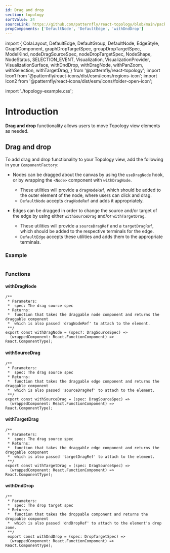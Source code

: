 ```yaml
---
id: Drag and drop
section: topology
sortValue: 24
sourceLink: https://github.com/patternfly/react-topology/blob/main/packages/module/patternfly-docs/content/examples/TopologyDragDropDemo.tsx
propComponents: ['DefaultNode', 'DefaultEdge', 'withDndDrop']
---
```


import {
ColaLayout,
DefaultEdge,
DefaultGroup,
DefaultNode,
EdgeStyle,
GraphComponent,
graphDropTargetSpec,
groupDropTargetSpec,
ModelKind,
nodeDragSourceSpec,
nodeDropTargetSpec,
NodeShape,
NodeStatus,
SELECTION_EVENT,
Visualization,
VisualizationProvider,
VisualizationSurface,
withDndDrop,
withDragNode,
withPanZoom,
withSelection,
withTargetDrag,
} from '@patternfly/react-topology';
import Icon1 from '@patternfly/react-icons/dist/esm/icons/regions-icon';
import Icon2 from '@patternfly/react-icons/dist/esm/icons/folder-open-icon';

import './topology-example.css';

# Introduction

**Drag and drop** functionality allows users to move Topology view elements as needed.

## Drag and drop

To add drag and drop functionality to your Topology view, add the following in your `ComponentFactory`:

- Nodes can be dragged about the canvas by using the `useDragNode` hook, or by wrapping the `<Node>` component with `withDragNode`.

  - These utilities will provide a `dragNodeRef`, which should be added to the outer element of the node, where users can click and drag.
  - `DefaultNode` accepts `dragNodeRef` and adds it appropriately.

- Edges can be dragged in order to change the source and/or target of the edge by using either `withSourceDrag` and/or `withTargetDrag`.
  - These utilities will provide a `sourceDragRef` and a `targetDragRef`, which should be added to the respective terminals for the edge.
  - `DefaultEdge` accepts these utilities and adds them to the appropriate terminals.

### Example

```ts file='./TopologyDragDropDemo.tsx'
```

### Functions

#### withDragNode

```noLive
/**
 * Parameters:
 *  spec: The drag source spec
 * Returns:
 *  function that takes the draggable node component and returns the draggable component
 *  which is also passed 'dragNodeRef' to attach to the element.
 **/
export const withDragNode = (spec?: DragSourceSpec) => 
  (wrappedComponent: React.FunctionComponent) =>  React.ComponentType);
```

#### withSourceDrag

```noLive
/**
 * Parameters:
 *  spec: The drag source spec
 * Returns:
 *  function that takes the draggable edge component and returns the draggable component
 *  which is also passed 'sourceDragRef' to attach to the element.
 **/
export const withSourceDrag = (spec: DragSourceSpec) =>
  (wrappedComponent: React.FunctionComponent) =>  React.ComponentType);

```

#### withTargetDrag

```noLive
/**
 * Parameters:
 *  spec: The drag source spec
 * Returns:
 *  function that takes the draggable edge component and returns the draggable component
 *  which is also passed 'targetDragRef' to attach to the element.
 **/
export const withTargetDrag = (spec: DragSourceSpec) =>
  (wrappedComponent: React.FunctionComponent) =>  React.ComponentType);
```

#### withDndDrop

```noLive
/**
 * Parameters:
 *  spec: The drop target spec
 * Returns:
 *  function that takes the droppable component and returns the droppable component
 *  which is also passed 'dndDropRef' to attach to the element's drop zone.
 **/
 export const withDndDrop = (spec: DropTargetSpec) =>
  (wrappedComponent: React.FunctionComponent) =>  React.ComponentType);
```
